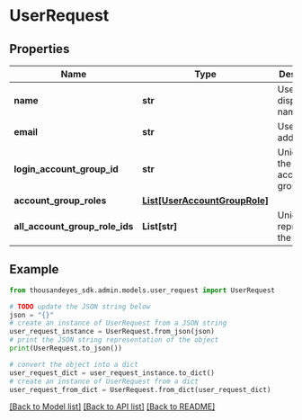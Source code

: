 # UserRequest


## Properties

Name | Type | Description | Notes
------------ | ------------- | ------------- | -------------
**name** | **str** | User&#39;s display name. | [optional] 
**email** | **str** | User&#39;s email address. | [optional] 
**login_account_group_id** | **str** | Unique ID of the login account group. | [optional] 
**account_group_roles** | [**List[UserAccountGroupRole]**](UserAccountGroupRole.md) |  | [optional] 
**all_account_group_role_ids** | **List[str]** | Unique IDs representing the roles. | [optional] 

## Example

```python
from thousandeyes_sdk.admin.models.user_request import UserRequest

# TODO update the JSON string below
json = "{}"
# create an instance of UserRequest from a JSON string
user_request_instance = UserRequest.from_json(json)
# print the JSON string representation of the object
print(UserRequest.to_json())

# convert the object into a dict
user_request_dict = user_request_instance.to_dict()
# create an instance of UserRequest from a dict
user_request_from_dict = UserRequest.from_dict(user_request_dict)
```
[[Back to Model list]](../README.md#documentation-for-models) [[Back to API list]](../README.md#documentation-for-api-endpoints) [[Back to README]](../README.md)


